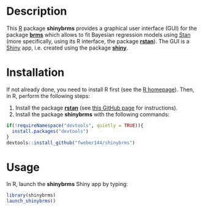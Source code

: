 
# Description

This [R](https://www.r-project.org/) package **shinybrms** provides a
graphical user interface (GUI) for the package
[**brms**](https://cran.r-project.org/web/packages/brms/index.html)
which allows to fit Bayesian regression models using
[Stan](https://mc-stan.org/) (more specifically, using its R interface,
the package
[**rstan**](https://cran.r-project.org/web/packages/rstan/index.html)).
The GUI is a [Shiny](https://shiny.rstudio.com/) app, i.e. created using
the package
[**shiny**](https://cran.r-project.org/web/packages/shiny/index.html).

# Installation

If not already done, you need to install R first (see the [R
homepage](https://www.r-project.org/)). Then, in R, perform the
following steps:

1.  Install the package
    [**rstan**](https://cran.r-project.org/web/packages/rstan/index.html)
    (see [this GitHub
    page](https://github.com/stan-dev/rstan/wiki/RStan-Getting-Started)
    for instructions).
2.  Install the package **shinybrms** with the following commands:

<!-- end list -->

``` r
if(!requireNamespace("devtools", quietly = TRUE)){
  install.packages("devtools")
}
devtools::install_github("fweber144/shinybrms")
```

# Usage

In R, launch the **shinybrms** Shiny app by typing:

``` r
library(shinybrms)
launch_shinybrms()
```
